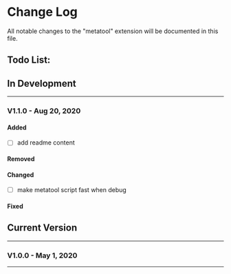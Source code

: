 # Change Log
All notable changes to the "metatool" extension will be documented in this file.

## Todo List:
## In Development
---
### V1.1.0 - Aug 20, 2020
#### Added
 - [ ] add readme content
#### Removed
#### Changed
 - [ ] make metatool script fast when debug
#### Fixed

## Current Version
---
### V1.0.0 - May 1, 2020

---